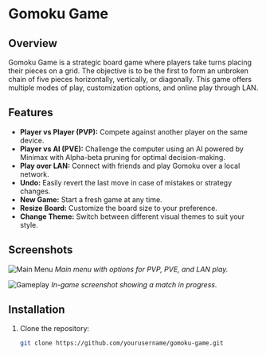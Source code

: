 # Gomoku Game

## Overview

Gomoku Game is a strategic board game where players take turns placing their pieces on a grid. The objective is to be the first to form an unbroken chain of five pieces horizontally, vertically, or diagonally. This game offers multiple modes of play, customization options, and online play through LAN.

## Features

- **Player vs Player (PVP):** Compete against another player on the same device.
- **Player vs AI (PVE):** Challenge the computer using an AI powered by Minimax with Alpha-beta pruning for optimal decision-making.
- **Play over LAN:** Connect with friends and play Gomoku over a local network.
- **Undo:** Easily revert the last move in case of mistakes or strategy changes.
- **New Game:** Start a fresh game at any time.
- **Resize Board:** Customize the board size to your preference.
- **Change Theme:** Switch between different visual themes to suit your style.

## Screenshots

![Main Menu](./images/main_menu.png)
*Main menu with options for PVP, PVE, and LAN play.*

![Gameplay](./images/gameplay.png)
*In-game screenshot showing a match in progress.*

## Installation

1. Clone the repository:
   ```bash
   git clone https://github.com/yourusername/gomoku-game.git
